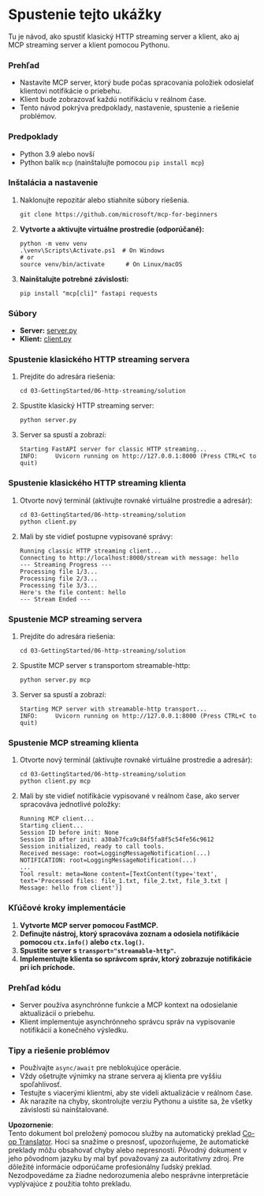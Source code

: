 <!--
CO_OP_TRANSLATOR_METADATA:
{
  "original_hash": "67ecbca6a060477ded3e13ddbeba64f7",
  "translation_date": "2025-08-18T20:28:40+00:00",
  "source_file": "03-GettingStarted/06-http-streaming/solution/python/README.md",
  "language_code": "sk"
}
-->
# Spustenie tejto ukážky

Tu je návod, ako spustiť klasický HTTP streaming server a klient, ako aj MCP streaming server a klient pomocou Pythonu.

### Prehľad

- Nastavíte MCP server, ktorý bude počas spracovania položiek odosielať klientovi notifikácie o priebehu.
- Klient bude zobrazovať každú notifikáciu v reálnom čase.
- Tento návod pokrýva predpoklady, nastavenie, spustenie a riešenie problémov.

### Predpoklady

- Python 3.9 alebo novší
- Python balík `mcp` (nainštalujte pomocou `pip install mcp`)

### Inštalácia a nastavenie

1. Naklonujte repozitár alebo stiahnite súbory riešenia.

   ```pwsh
   git clone https://github.com/microsoft/mcp-for-beginners
   ```

1. **Vytvorte a aktivujte virtuálne prostredie (odporúčané):**

   ```pwsh
   python -m venv venv
   .\venv\Scripts\Activate.ps1  # On Windows
   # or
   source venv/bin/activate      # On Linux/macOS
   ```

1. **Nainštalujte potrebné závislosti:**

   ```pwsh
   pip install "mcp[cli]" fastapi requests
   ```

### Súbory

- **Server:** [server.py](../../../../../../03-GettingStarted/06-http-streaming/solution/python/server.py)
- **Klient:** [client.py](../../../../../../03-GettingStarted/06-http-streaming/solution/python/client.py)

### Spustenie klasického HTTP streaming servera

1. Prejdite do adresára riešenia:

   ```pwsh
   cd 03-GettingStarted/06-http-streaming/solution
   ```

2. Spustite klasický HTTP streaming server:

   ```pwsh
   python server.py
   ```

3. Server sa spustí a zobrazí:

   ```
   Starting FastAPI server for classic HTTP streaming...
   INFO:     Uvicorn running on http://127.0.0.1:8000 (Press CTRL+C to quit)
   ```

### Spustenie klasického HTTP streaming klienta

1. Otvorte nový terminál (aktivujte rovnaké virtuálne prostredie a adresár):

   ```pwsh
   cd 03-GettingStarted/06-http-streaming/solution
   python client.py
   ```

2. Mali by ste vidieť postupne vypisované správy:

   ```text
   Running classic HTTP streaming client...
   Connecting to http://localhost:8000/stream with message: hello
   --- Streaming Progress ---
   Processing file 1/3...
   Processing file 2/3...
   Processing file 3/3...
   Here's the file content: hello
   --- Stream Ended ---
   ```

### Spustenie MCP streaming servera

1. Prejdite do adresára riešenia:
   ```pwsh
   cd 03-GettingStarted/06-http-streaming/solution
   ```
2. Spustite MCP server s transportom streamable-http:
   ```pwsh
   python server.py mcp
   ```
3. Server sa spustí a zobrazí:
   ```
   Starting MCP server with streamable-http transport...
   INFO:     Uvicorn running on http://127.0.0.1:8000 (Press CTRL+C to quit)
   ```

### Spustenie MCP streaming klienta

1. Otvorte nový terminál (aktivujte rovnaké virtuálne prostredie a adresár):
   ```pwsh
   cd 03-GettingStarted/06-http-streaming/solution
   python client.py mcp
   ```
2. Mali by ste vidieť notifikácie vypisované v reálnom čase, ako server spracováva jednotlivé položky:
   ```
   Running MCP client...
   Starting client...
   Session ID before init: None
   Session ID after init: a30ab7fca9c84f5fa8f5c54fe56c9612
   Session initialized, ready to call tools.
   Received message: root=LoggingMessageNotification(...)
   NOTIFICATION: root=LoggingMessageNotification(...)
   ...
   Tool result: meta=None content=[TextContent(type='text', text='Processed files: file_1.txt, file_2.txt, file_3.txt | Message: hello from client')]
   ```

### Kľúčové kroky implementácie

1. **Vytvorte MCP server pomocou FastMCP.**
2. **Definujte nástroj, ktorý spracováva zoznam a odosiela notifikácie pomocou `ctx.info()` alebo `ctx.log()`.**
3. **Spustite server s `transport="streamable-http"`.**
4. **Implementujte klienta so správcom správ, ktorý zobrazuje notifikácie pri ich príchode.**

### Prehľad kódu
- Server používa asynchrónne funkcie a MCP kontext na odosielanie aktualizácií o priebehu.
- Klient implementuje asynchrónneho správcu správ na vypisovanie notifikácií a konečného výsledku.

### Tipy a riešenie problémov

- Používajte `async/await` pre neblokujúce operácie.
- Vždy ošetrujte výnimky na strane servera aj klienta pre vyššiu spoľahlivosť.
- Testujte s viacerými klientmi, aby ste videli aktualizácie v reálnom čase.
- Ak narazíte na chyby, skontrolujte verziu Pythonu a uistite sa, že všetky závislosti sú nainštalované.

**Upozornenie**:  
Tento dokument bol preložený pomocou služby na automatický preklad [Co-op Translator](https://github.com/Azure/co-op-translator). Hoci sa snažíme o presnosť, upozorňujeme, že automatické preklady môžu obsahovať chyby alebo nepresnosti. Pôvodný dokument v jeho pôvodnom jazyku by mal byť považovaný za autoritatívny zdroj. Pre dôležité informácie odporúčame profesionálny ľudský preklad. Nezodpovedáme za žiadne nedorozumenia alebo nesprávne interpretácie vyplývajúce z použitia tohto prekladu.